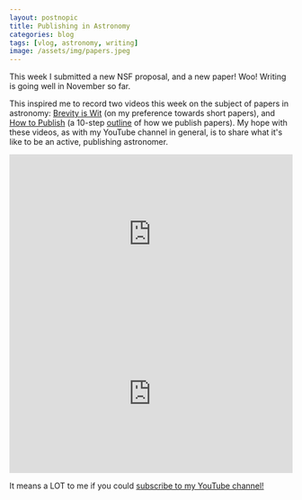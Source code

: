 ```yaml
---
layout: postnopic
title: Publishing in Astronomy
categories: blog
tags: [vlog, astronomy, writing]
image: /assets/img/papers.jpeg
---
```


This week I submitted a new NSF proposal, and a new paper! Woo! Writing is going well in November so far.

This inspired me to record two videos this week on the subject of papers in astronomy: [Brevity is Wit](https://www.youtube.com/watch?v=u9or7ipwhUE) (on my preference towards short papers), and [How to Publish](https://www.youtube.com/watch?v=lkXPgLsuK6A) (a 10-step [outline](https://jradavenport.github.io/2014/05/01/babypapers.html) of how we publish papers). My hope with these videos, as with my YouTube channel in general, is to share what it's like to be an active, publishing astronomer.

<style>
.video-holder {
  position: relative;
  width: 100%;
  height: 0;
  padding-bottom: 56.25%;
  overflow: hidden;
}
.video-holder iframe {
  position: absolute;
  top: 0;
  left: 0;
  width: 100%;
  height: 100%;
}
</style>
<div class="video-holder">
  <iframe width="560"
          height="315"
          src="https://www.youtube.com/embed/lkXPgLsuK6A"
          frameborder="0"
          allowfullscreen></iframe>
</div>

<style>
.video-holder {
  position: relative;
  width: 100%;
  height: 0;
  padding-bottom: 56.25%;
  overflow: hidden;
}
.video-holder iframe {
  position: absolute;
  top: 0;
  left: 0;
  width: 100%;
  height: 100%;
}
</style>
<div class="video-holder">
  <iframe width="560"
          height="315"
          src="https://www.youtube.com/embed/u9or7ipwhUE"
          frameborder="0"
          allowfullscreen></iframe>
</div>



It means a LOT to me if you could [subscribe to my YouTube channel!](http://youtube.com/james-davenport?sub_confirmation=1)
